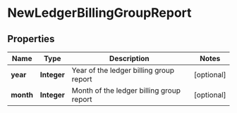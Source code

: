 

# NewLedgerBillingGroupReport


## Properties

Name | Type | Description | Notes
------------ | ------------- | ------------- | -------------
**year** | **Integer** | Year of the ledger billing group report |  [optional]
**month** | **Integer** | Month of the ledger billing group report |  [optional]



